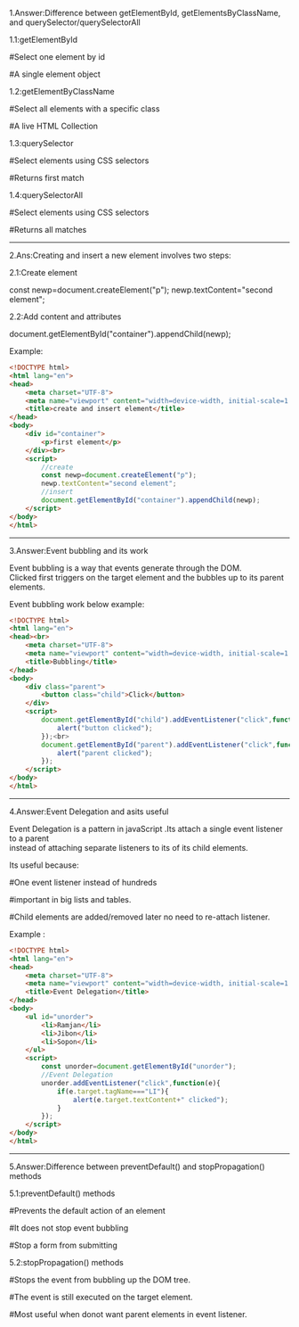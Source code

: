 
1.Answer:Difference between getElementById, getElementsByClassName, and querySelector/querySelectorAll

1.1:getElementById <br>


#Select one element by id <br>

#A single element object<br>

1.2:getElementByClassName <br>


#Select all elements with a specific class<br>

#A live HTML Collection<br>

1.3:querySelector<br>


#Select elements using CSS selectors<br>

#Returns first match<br>

1.4:querySelectorAll<br> 


#Select elements using CSS selectors<br>

#Returns all matches<br>

---

2.Ans:Creating and insert a new element involves two steps:<br>


2.1:Create element<br>

 const newp=document.createElement("p");
 newp.textContent="second element";

2.2:Add content and attributes<br>

document.getElementById("container").appendChild(newp);

Example:<br>

```html
<!DOCTYPE html>
<html lang="en">
<head>
    <meta charset="UTF-8">
    <meta name="viewport" content="width=device-width, initial-scale=1.0">
    <title>create and insert element</title>
</head>
<body>
    <div id="container">
        <p>first element</p>
    </div><br>
    <script>
        //create
        const newp=document.createElement("p");
        newp.textContent="second element";
        //insert
        document.getElementById("container").appendChild(newp);
    </script>
</body>
</html>

```
---
3.Answer:Event bubbling and its work<br>

Event bubbling is a way that events generate through the DOM.<br>
Clicked first triggers on the target element and the bubbles up to its parent elements.<br>

Event bubbling work below example:<br>

```html
<!DOCTYPE html>
<html lang="en">
<head><br>
    <meta charset="UTF-8">
    <meta name="viewport" content="width=device-width, initial-scale=1.0">
    <title>Bubbling</title>
</head>
<body>
    <div class="parent">
        <button class="child">Click</button>
    </div>
    <script>
        document.getElementById("child").addEventListener("click",function(){
            alert("button clicked");
        });<br>
        document.getElementById("parent").addEventListener("click",function(){
            alert("parent clicked");
        });
    </script>
</body>
</html> 

```
---
4.Answer:Event Delegation and asits useful<br>

Event Delegation is a pattern in javaScript .Its attach a single event listener to a parent<br> instead of attaching separate listeners to its of its child elements.<br>

Its useful because:<br>


#One event listener instead of hundreds<br>

#important in big lists and tables.<br>

#Child elements are added/removed later no need to re-attach listener.<br>

Example :<br>

```html
<!DOCTYPE html>
<html lang="en">
<head>
    <meta charset="UTF-8">
    <meta name="viewport" content="width=device-width, initial-scale=1.0">
    <title>Event Delegation</title>
</head>
<body>
    <ul id="unorder">
        <li>Ramjan</li>
        <li>Jibon</li>
        <li>Sopon</li>
    </ul>
    <script>
        const unorder=document.getElementById("unorder");
        //Event Delegation
        unorder.addEventListener("click",function(e){
            if(e.target.tagName==="LI"){
                alert(e.target.textContent+" clicked");
            }
        });
    </script>
</body>
</html>

```
---
5.Answer:Difference between preventDefault() and stopPropagation() methods<br>

5.1:preventDefault() methods<br>


#Prevents the default action of an element<br>

#It does not stop event bubbling<br>

#Stop a form from submitting<br>

5.2:stopPropagation() methods<br>

#Stops the event from bubbling up the DOM tree.<br>

#The event is still executed on the target element.<br>

#Most useful when donot want parent elements in event listener.<br>



